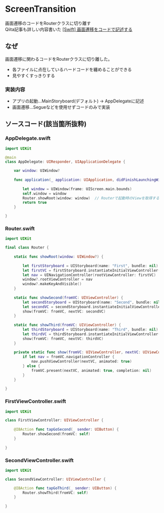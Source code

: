 # ScreenTransition
画面遷移のコードをRouterクラスに切り離す<br>
Qiita記事も詳しい内容書いた
[[Swift] 画面遷移をコードで記述する](https://qiita.com/kudpig/items/954f849c620ff723b950)

## なぜ
画面遷移に関わるコードをRouterクラスに切り離した。

- 各ファイルに点在しているハードコードを纏めることができる
- 見やすくすっきりする

### 実装内容

- アプリの起動...MainStoryboard(デフォルト) -> AppDelegateに記述
- 画面遷移...Segueなどを使用せずコードのみで実装

## ソースコード(該当箇所抜粋)

### AppDelegate.swift

```swift
import UIKit

@main
class AppDelegate: UIResponder, UIApplicationDelegate {

    var window: UIWindow?
    
    func application(_ application: UIApplication, didFinishLaunchingWithOptions launchOptions: [UIApplication.LaunchOptionsKey: Any]?) -> Bool {
        
        let window = UIWindow(frame: UIScreen.main.bounds)
        self.window = window 
        Router.showRoot(window: window)  // Routerで起動時のViewを取得する
        return true
    }

}
```

### Router.swift

```swift
import UIKit

final class Router {
    
    static func showRoot(window: UIWindow?) {
        
        let firstStoryboard = UIStoryboard(name: "First", bundle: nil)
        let firstVC = firstStoryboard.instantiateInitialViewController() as! FirstViewController
        let nav = UINavigationController(rootViewController: firstVC)
        window?.rootViewController = nav
        window?.makeKeyAndVisible()
    }
    
    static func showSecond(fromVC: UIViewController) {
        let secondStoryboard = UIStoryboard(name: "Second", bundle: nil)
        let secondVC = secondStoryboard.instantiateInitialViewController() as! SecondViewController
        show(fromVC: fromVC, nextVC: secondVC)
    }
    
    static func showThird(fromVC: UIViewController) {
        let thirdStoryboard = UIStoryboard(name: "Third", bundle: nil)
        let thirdVC = thirdStoryboard.instantiateInitialViewController() as! ThirdViewController
        show(fromVC: fromVC, nextVC: thirdVC)
    }
    
    private static func show(fromVC: UIViewController, nextVC: UIViewController) {
        if let nav = fromVC.navigationController {
            nav.pushViewController(nextVC, animated: true)
        } else {
            fromVC.present(nextVC, animated: true, completion: nil)
        }
    }  
    
}
```

### FirstViewController.swift

```swift
import UIKit

class FirstViewController: UIViewController {
    
    @IBAction func tapGoSecond(_ sender: UIButton) {
        Router.showSecond(fromVC: self)
    }
    
}
```

### SecondViewController.swift

```swift
import UIKit

class SecondViewController: UIViewController {

    @IBAction func tapGoThird(_ sender: UIButton) {
        Router.showThird(fromVC: self)
    }
    
}
```
